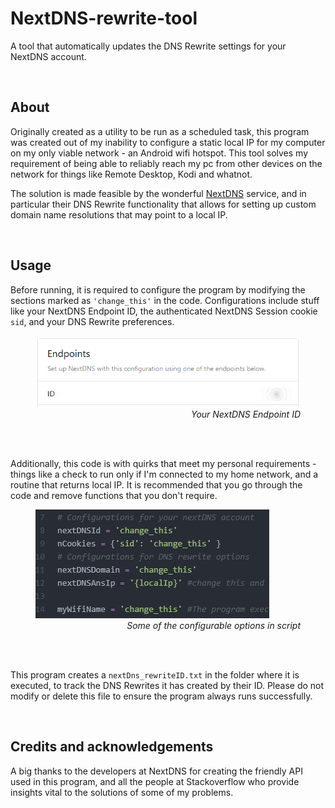 # NextDNS-rewrite-tool
A tool that automatically updates the DNS Rewrite settings for your NextDNS account.

<br />

## About
Originally created as a utility to be run as a scheduled task, this program was created out of my inability to configure a static local IP for my computer on my only viable network - an Android wifi hotspot. This tool solves my requirement of being able to reliably reach my pc from other devices on the network for things like Remote Desktop, Kodi and whatnot.

The solution is made feasible by the wonderful [NextDNS](https://nextdns.io/) service, and in particular their DNS Rewrite functionality that allows for setting up custom domain name resolutions that may point to a local IP.

<br />

## Usage
Before running, it is required to configure the program by modifying the sections marked as `'change_this'` in the code. Configurations include stuff like your NextDNS Endpoint ID, the authenticated NextDNS Session cookie `sid`, and your DNS Rewrite preferences.

<figure>
<img src = '/images/example-NextDNS-ID.png' />
  <figcaption align='right'><i>Your NextDNS Endpoint ID</i></figcaption>
  
  <br />
</figure> 
<br />
 
Additionally, this code is with quirks that meet my personal requirements - things like a check to run only if I'm connected to my home network, and a routine that returns local IP. It is recommended that you go through the code and remove functions that you don't require.

<figure>
<img src = '/images/example-configOptions.png' />
  <figcaption align='right'><i>Some of the configurable options in script</i></figcaption>
  
  <br />
</figure> 
<br />

This program creates a `nextDns_rewriteID.txt` in the folder where it is executed, to track the DNS Rewrites it has created by their ID. Please do not modify or delete this file to ensure the program always runs successfully.

<br />

## Credits and acknowledgements
A big thanks to the developers at NextDNS for creating the friendly API used in this program, and all the people at Stackoverflow who provide insights vital to the solutions of some of my problems.
